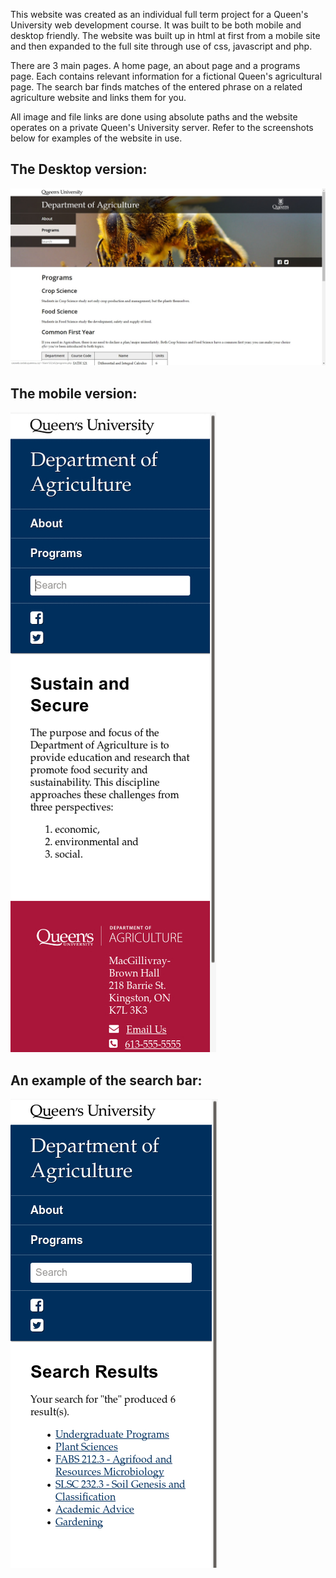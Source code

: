 This website was created as an individual full term project for a Queen's University web development course. It was built to be both mobile and desktop friendly. The website was built up in html at first from a mobile site and then expanded to the full site through use of css, javascript and php.

There are 3 main pages. A home page, an about page and a programs page. Each contains relevant information for a fictional Queen's agricultural page. The search bar finds matches of the entered phrase on a related agriculture website and links them for you.

All image and file links are done using absolute paths and the website operates on a private Queen's University server. Refer to the screenshots below for examples of the website in use.

## The Desktop version:
![website homepage](/screenshots/programs_page.jpg)


## The mobile version:  
![website homepage](/screenshots/search-mobile-no-term.jpg)


## An example of the search bar:
![website homepage](/screenshots/search-mobile-results.jpg)
